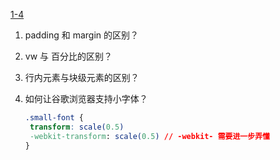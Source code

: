 [1-4](https://www.bilibili.com/video/BV1sr4y137wu/?spm_id_from=333.880.my_history.page.click&vd_source=adb94793e49ec1aeb52cebf0b45cf552)

1. padding 和 margin 的区别？

2. vw 与 百分比的区别？

3. 行内元素与块级元素的区别？

4. 如何让谷歌浏览器支持小字体？

   ```css
   .small-font {
   	transform: scale(0.5)
   	-webkit-transform: scale(0.5) // -webkit- 需要进一步弄懂
   }
   ```

   